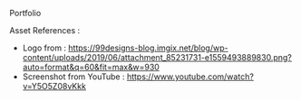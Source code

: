 Portfolio


Asset References :
- Logo from : https://99designs-blog.imgix.net/blog/wp-content/uploads/2019/06/attachment_85231731-e1559493889830.png?auto=format&q=60&fit=max&w=930
- Screenshot from YouTube : https://www.youtube.com/watch?v=Y5O5Z08vKkk
